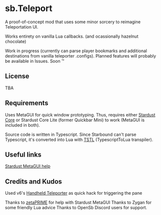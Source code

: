 # sb.Teleport

A proof-of-concept mod that uses some minor sorcery to reimagine Teleportation UI.

Works entirety on vanilla Lua callbacks.
(and ocassionally hazelnut chocolate)

Work in progress (currently can parse player bookmarks and additional destinations from vanilla teleporter .configs). Planned features will probably be available in Issues. Soon :tm:

## License

TBA

## Requirements

Uses MetaGUI for quick window prototyping. Thus, requires either [Stardust Core](https://github.com/zetaPRIME/sb.StardustSuite) or Stardust Core Lite (former Quickbar Mini) to work (MetaGUI is included in both).

Source code is written in Typescript. Since Starbound can't parse Typescript, it's converted into Lua with [TSTL](https://typescripttolua.github.io/) (TypescriptToLua transpiler).

## Useful links

[Stardust MetaGUI help](https://github.com/zetaPRIME/sb.StardustSuite/tree/master/StardustLib/sys/metagui)

## Credits and Kudos

Used v6's [Handheld Teleporter](https://steamcommunity.com/workshop/filedetails/?id=751199367) as quick hack for triggering the pane

Thanks to [zetaPRIME](https://github.com/zetaPRIME) for help with Stardust MetaGUI
Thanks to Zygan for some friendly Lua advice
Thanks to OpenSb Discord users for support.
